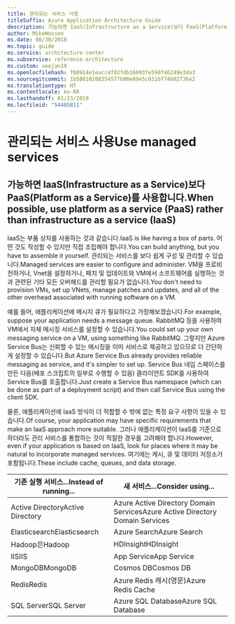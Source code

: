 ```yaml
---
title: 관리되는 서비스 사용
titleSuffix: Azure Application Architecture Guide
description: 가능하면 IaaS(Infrastructure as a Service)보다 PaaS(Platform as a Service)를 사용합니다.
author: MikeWasson
ms.date: 08/30/2018
ms.topic: guide
ms.service: architecture-center
ms.subservice: reference-architecture
ms.custom: seojan19
ms.openlocfilehash: f08914e1eacc4f02fdb16093fe590f46249e3da3
ms.sourcegitcommit: 1b50810208354577b00e89e5c031b774b02736e2
ms.translationtype: HT
ms.contentlocale: ko-KR
ms.lasthandoff: 01/23/2019
ms.locfileid: "54485811"
---
```

# <a name="use-managed-services"></a><span data-ttu-id="160f2-103">관리되는 서비스 사용</span><span class="sxs-lookup"><span data-stu-id="160f2-103">Use managed services</span></span>

## <a name="when-possible-use-platform-as-a-service-paas-rather-than-infrastructure-as-a-service-iaas"></a><span data-ttu-id="160f2-104">가능하면 IaaS(Infrastructure as a Service)보다 PaaS(Platform as a Service)를 사용합니다.</span><span class="sxs-lookup"><span data-stu-id="160f2-104">When possible, use platform as a service (PaaS) rather than infrastructure as a service (IaaS)</span></span>

<span data-ttu-id="160f2-105">IaaS는 부품 상자를 사용하는 것과 같습니다.</span><span class="sxs-lookup"><span data-stu-id="160f2-105">IaaS is like having a box of parts.</span></span> <span data-ttu-id="160f2-106">어떤 것도 작성할 수 있지만 직접 조립해야 합니다.</span><span class="sxs-lookup"><span data-stu-id="160f2-106">You can build anything, but you have to assemble it yourself.</span></span> <span data-ttu-id="160f2-107">관리되는 서비스를 보다 쉽게 구성 및 관리할 수 있습니다.</span><span class="sxs-lookup"><span data-stu-id="160f2-107">Managed services are easier to configure and administer.</span></span> <span data-ttu-id="160f2-108">VM을 프로비전하거나, Vnet을 설정하거나, 패치 및 업데이트와 VM에서 소프트웨어를 실행하는 것과 관련된 기타 모든 오버헤드를 관리할 필요가 없습니다.</span><span class="sxs-lookup"><span data-stu-id="160f2-108">You don't need to provision VMs, set up VNets, manage patches and updates, and all of the other overhead associated with running software on a VM.</span></span>

<span data-ttu-id="160f2-109">예를 들어, 애플리케이션에 메시지 큐가 필요하다고 가정해보겠습니다.</span><span class="sxs-lookup"><span data-stu-id="160f2-109">For example, suppose your application needs a message queue.</span></span> <span data-ttu-id="160f2-110">RabbitMQ 등을 사용하여 VM에서 자체 메시징 서비스를 설정할 수 있습니다.</span><span class="sxs-lookup"><span data-stu-id="160f2-110">You could set up your own messaging service on a VM, using something like RabbitMQ.</span></span> <span data-ttu-id="160f2-111">그렇지만 Azure Service Bus는 신뢰할 수 있는 메시징을 이미 서비스로 제공하고 있으므로 더 간단하게 설정할 수 있습니다.</span><span class="sxs-lookup"><span data-stu-id="160f2-111">But Azure Service Bus already provides reliable messaging as service, and it's simpler to set up.</span></span> <span data-ttu-id="160f2-112">Service Bus 네임 스페이스를 만든 다음(배포 스크립트의 일부로 수행할 수 있음) 클라이언트 SDK를 사용하여 Service Bus를 호출합니다.</span><span class="sxs-lookup"><span data-stu-id="160f2-112">Just create a Service Bus namespace (which can be done as part of a deployment script) and then call Service Bus using the client SDK.</span></span>

<span data-ttu-id="160f2-113">물론, 애플리케이션에 IaaS 방식이 더 적합할 수 밖에 없는 특정 요구 사항이 있을 수 있습니다.</span><span class="sxs-lookup"><span data-stu-id="160f2-113">Of course, your application may have specific requirements that make an IaaS approach more suitable.</span></span> <span data-ttu-id="160f2-114">그러나 애플리케이션이 IaaS를 기준으로 하더라도 관리 서비스를 통합하는 것이 적절한 경우를 고려해야 합니다.</span><span class="sxs-lookup"><span data-stu-id="160f2-114">However, even if your application is based on IaaS, look for places where it may be natural to incorporate managed services.</span></span> <span data-ttu-id="160f2-115">여기에는 캐시, 큐 및 데이터 저장소가 포함됩니다.</span><span class="sxs-lookup"><span data-stu-id="160f2-115">These include cache, queues, and data storage.</span></span>

| <span data-ttu-id="160f2-116">기존 실행 서비스...</span><span class="sxs-lookup"><span data-stu-id="160f2-116">Instead of running...</span></span> | <span data-ttu-id="160f2-117">새 서비스...</span><span class="sxs-lookup"><span data-stu-id="160f2-117">Consider using...</span></span> |
|-----------------------|-------------|
| <span data-ttu-id="160f2-118">Active Directory</span><span class="sxs-lookup"><span data-stu-id="160f2-118">Active Directory</span></span> | <span data-ttu-id="160f2-119">Azure Active Directory Domain Services</span><span class="sxs-lookup"><span data-stu-id="160f2-119">Azure Active Directory Domain Services</span></span> |
| <span data-ttu-id="160f2-120">Elasticsearch</span><span class="sxs-lookup"><span data-stu-id="160f2-120">Elasticsearch</span></span> | <span data-ttu-id="160f2-121">Azure Search</span><span class="sxs-lookup"><span data-stu-id="160f2-121">Azure Search</span></span> |
| <span data-ttu-id="160f2-122">Hadoop은</span><span class="sxs-lookup"><span data-stu-id="160f2-122">Hadoop</span></span> | <span data-ttu-id="160f2-123">HDInsight</span><span class="sxs-lookup"><span data-stu-id="160f2-123">HDInsight</span></span> |
| <span data-ttu-id="160f2-124">IIS</span><span class="sxs-lookup"><span data-stu-id="160f2-124">IIS</span></span> | <span data-ttu-id="160f2-125">App Service</span><span class="sxs-lookup"><span data-stu-id="160f2-125">App Service</span></span> |
| <span data-ttu-id="160f2-126">MongoDB</span><span class="sxs-lookup"><span data-stu-id="160f2-126">MongoDB</span></span> | <span data-ttu-id="160f2-127">Cosmos DB</span><span class="sxs-lookup"><span data-stu-id="160f2-127">Cosmos DB</span></span> |
| <span data-ttu-id="160f2-128">Redis</span><span class="sxs-lookup"><span data-stu-id="160f2-128">Redis</span></span> | <span data-ttu-id="160f2-129">Azure Redis 캐시(영문)</span><span class="sxs-lookup"><span data-stu-id="160f2-129">Azure Redis Cache</span></span> |
| <span data-ttu-id="160f2-130">SQL Server</span><span class="sxs-lookup"><span data-stu-id="160f2-130">SQL Server</span></span> | <span data-ttu-id="160f2-131">Azure SQL Database</span><span class="sxs-lookup"><span data-stu-id="160f2-131">Azure SQL Database</span></span> |
